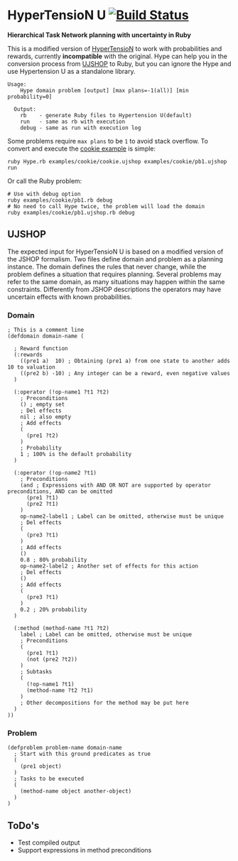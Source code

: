 # HyperTensioN U [![Build Status](https://travis-ci.org/Maumagnaguagno/HyperTensioN_U.svg)](https://travis-ci.org/Maumagnaguagno/HyperTensioN_U)
**Hierarchical Task Network planning with uncertainty in Ruby**

This is a modified version of [HyperTensioN](https://github.com/Maumagnaguagno/HyperTensioN) to work with probabilities and rewards, currently **incompatible** with the original.
Hype can help you in the conversion process from [UJSHOP](#ujshop "Jump to UJSHOP section") to Ruby, but you can ignore the Hype and use Hypertension U as a standalone library.

```
Usage:
    Hype domain problem [output] [max plans=-1(all)] [min probability=0]

  Output:
    rb    - generate Ruby files to Hypertension U(default)
    run   - same as rb with execution
    debug - same as run with execution log
```

Some problems require ``max plans`` to be ``1`` to avoid stack overflow.
To convert and execute the [cookie example](examples/cookie) is simple:

```Shell
ruby Hype.rb examples/cookie/cookie.ujshop examples/cookie/pb1.ujshop run
```

Or call the Ruby problem:

```Shell
# Use with debug option
ruby examples/cookie/pb1.rb debug
# No need to call Hype twice, the problem will load the domain
ruby examples/cookie/pb1.ujshop.rb debug
```

## UJSHOP
The expected input for HyperTensioN U is based on a modified version of the JSHOP formalism.
Two files define domain and problem as a planning instance.
The domain defines the rules that never change, while the problem defines a situation that requires planning.
Several problems may refer to the same domain, as many situations may happen within the same constraints.
Differently from JSHOP descriptions the operators may have uncertain effects with known probabilities.

### Domain

```Lisp
; This is a comment line
(defdomain domain-name (

  ; Reward function
  (:rewards
    ((pre1 a)  10) ; Obtaining (pre1 a) from one state to another adds 10 to valuation
    ((pre2 b) -10) ; Any integer can be a reward, even negative values
  )

  (:operator (!op-name1 ?t1 ?t2)
    ; Preconditions
    () ; empty set
    ; Del effects
    nil ; also empty
    ; Add effects
    (
      (pre1 ?t2)
    )
    ; Probability
    1 ; 100% is the default probability
  )

  (:operator (!op-name2 ?t1)
    ; Preconditions
    (and ; Expressions with AND OR NOT are supported by operator preconditions, AND can be omitted
      (pre1 ?t1)
      (pre2 ?t1)
    )
    op-name2-label1 ; Label can be omitted, otherwise must be unique
    ; Del effects
    (
      (pre3 ?t1)
    )
    ; Add effects
    ()
    0.8 ; 80% probability
    op-name2-label2 ; Another set of effects for this action
    ; Del effects
    ()
    ; Add effects
    (
      (pre3 ?t1)
    )
    0.2 ; 20% probability
  )

  (:method (method-name ?t1 ?t2)
    label ; Label can be omitted, otherwise must be unique
    ; Preconditions
    (
      (pre1 ?t1)
      (not (pre2 ?t2))
    )
    ; Subtasks
    (
      (!op-name1 ?t1)
      (method-name ?t2 ?t1)
    )
    ; Other decompositions for the method may be put here
  )
))
```

### Problem

```Lisp
(defproblem problem-name domain-name
  ; Start with this ground predicates as true
  (
    (pre1 object)
  )
  ; Tasks to be executed
  (
    (method-name object another-object)
  )
)
```

## ToDo's
- Test compiled output
- Support expressions in method preconditions
